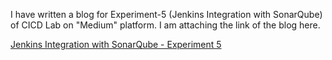 I have written a blog for Experiment-5 (Jenkins Integration with SonarQube) of CICD Lab on "Medium" platform. I am attaching the link of the blog here.

[Jenkins Integration with SonarQube - Experiment 5](https://markandevansh99.medium.com/jenkins-integration-with-sonarqube-tutorial-e755e6d1e913)
